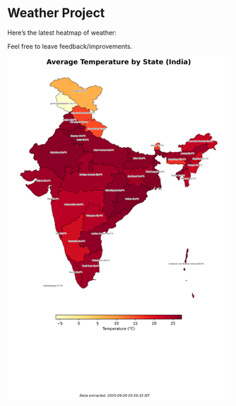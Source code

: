 # Weather Project

Here’s the latest heatmap of weather:

Feel free to leave feedback/improvements.

![India Heatmap](docs/assets/india_heatmap.png?v=CDCDD3)
